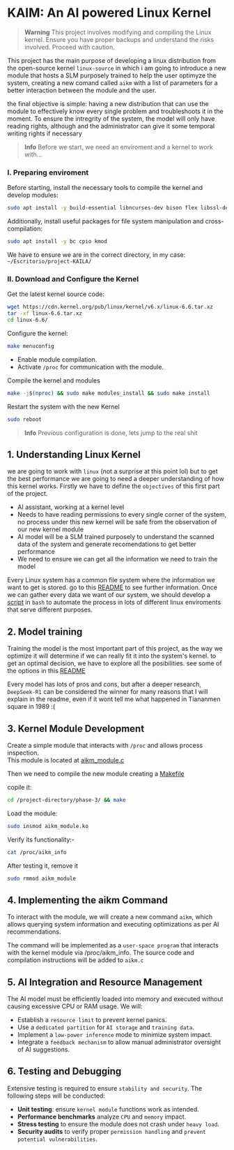 # KAIM: An AI powered Linux Kernel

> **Warning**
> This project involves modifying and compiling the Linux kernel. Ensure you have proper backups and understand the risks involved. Proceed with caution.

This project has the main purpose of developing a linux distribution from the open-source kernel `linux-source`
in which i am going to introduce a new module that hosts a SLM purposely trained to help the user optimyze
the system, creating a new comand called `aikm` with a list of parameters for a better interaction between the
module and the user.

the final objective is simple: having a new distribution that can use the module to effectively know every single
problem and troubleshoots it in the moment. To ensure the intregrity of the system, the model will only have reading 
rights, although and the administrator can give it some temporal writing rights if necessary  

> **Info**
> Before we start, we need an enviroment and a kernel to work with...

### I. Preparing enviroment

Before starting, install the necessary tools to compile the kernel and develop modules:  
```bash
sudo apt install -y build-essential libncurses-dev bison flex libssl-dev libelf-dev
```
Additionally, install useful packages for file system manipulation and cross-compilation:  
```bash
sudo apt install -y bc cpio kmod
```
We have to ensure we are in the correct directory, in my case: `~/Escritorio/project-KAILA/`

### II. Download and Configure the Kernel

Get the latest kernel source code: 
```bash
wget https://cdn.kernel.org/pub/linux/kernel/v6.x/linux-6.6.tar.xz
tar -xf linux-6.6.tar.xz
cd linux-6.6/
```
Configure the kernel:  
```bash
make menuconfig
```
- Enable module compilation.
- Activate `/proc` for communication with the module.  

Compile the kernel and modules
```bash
make -j$(nproc) && sudo make modules_install && sudo make install
```
Restart the system with the new Kernel
```bash
sudo reboot
```

> **Info**
> Previous configuration is done, lets jump to the real shit

## 1. Understanding Linux Kernel

we are going to work with `linux` (not a surprise at this point lol) but to get the best performance we are going to need a deeper understanding of how this kernel works. Firstly we have to define the `objectives` of this first part of the project.
- AI assistant, working at a kernel level
- Needs to have reading permissions to every single corner of the system, no process under this new kernel will be safe from the observation of our new kernel module
- AI model will be a SLM trained purposely to understand the scanned data of the system and generate recomendations to get better performance
- We need to ensure we can get all the information we need to train the model

Every Linux system has a common file system where the information we want to get is stored. go to this [README](/phase-1/README.md) to see further information. 
Once we can gather every data we want of our system, we should develop a [script](/phase-1/scrapper.sh) in `bash` to automate the process in lots of different linux enviroments that serve different purposes.

## 2. Model training

Training the model is the most important part of this project, as the way we optimize it will determine if we can really fit it into the system's kernel. 
to get an optimal decision, we have to explore all the posibilities. see some of the options in this [README](/phase-2/README.md)

Every model has lots of pros and cons, but after a deeper research, `DeepSeek-R1` can be considered the winner for many reasons that I will explain in the readme, even if it wont tell me what happened in Tiananmen square in 1989 :( 

## 3. Kernel Module Development

Create a simple module that interacts with `/proc` and allows process inspection.  
This module is located at [aikm_module.c](/phase-3/aikm_module.c)

Then we need to compile the new module creating a [Makefile](/phase-3/Makefile.c)

copile it:
```bash
cd /project-directory/phase-3/ && make
```
Load the module:
```bash
sudo insmod aikm_module.ko
```
Verify its functionality:-
```bash
cat /proc/aikm_info
```
After testing it, remove it
```bash
sudo rmmod aikm_module
```
## 4. Implementing the aikm Command

To interact with the module, we will create a new command `aikm`, which allows querying system information and executing optimizations as per AI recommendations.

The command will be implemented as a `user-space program` that interacts with the kernel module via /proc/aikm_info. The source code and compilation instructions will be added to `aikm.c`

## 5. AI Integration and Resource Management

The AI model must be efficiently loaded into memory and executed without causing excessive CPU or RAM usage. We will:

- Establish a `resource limit` to prevent kernel panics.
- Use a `dedicated partition` for `AI storage` and `training data`.
- Implement a `low-power inference` mode to minimize system impact.
- Integrate a `feedback mechanism` to allow manual administrator oversight of AI suggestions.

## 6. Testing and Debugging

Extensive testing is required to ensure `stability and security`. The following steps will be conducted:

- **Unit testing**: ensure `kernel module` functions work as intended.
- **Performance benchmarks** analyze `CPU` and `memory` impact.
- **Stress testing** to ensure the module does not crash under `heavy load`.
- **Security audits** to verify proper `permission handling` and `prevent potential vulnerabilities`.